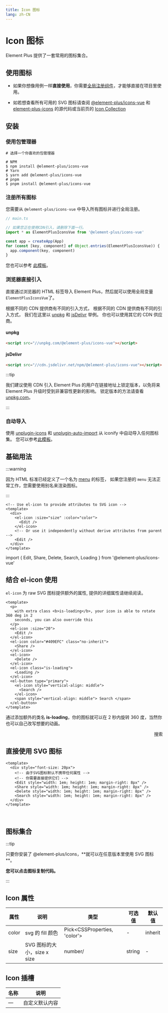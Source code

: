 ```yaml
---
title: Icon 图标
lang: zh-CN
---
```


# Icon 图标

Element Plus 提供了一套常用的图标集合。

## 使用图标

- 如果你想像用例一样**直接使用**，你需要[全局注册组件](https://v3.vuejs.org/guide/component-registration.html#global-registration)，才能够直接在项目里使用。

- 如若想查看所有可用的 SVG 图标请查阅 [@element-plus/icons-vue](https://unpkg.com/browse/@element-plus/icons-vue@latest/dist/es/) 和 [element-plus-icons](https://github.com/element-plus/element-plus-icons) 的源代码或当前页的 [Icon Collection](#icon-collection)

## 安装

### 使用包管理器

```shell
# 选择一个你喜欢的包管理器

# NPM
$ npm install @element-plus/icons-vue
# Yarn
$ yarn add @element-plus/icons-vue
# pnpm
$ pnpm install @element-plus/icons-vue
```

### 注册所有图标

您需要从 `@element-plus/icons-vue` 中导入所有图标并进行全局注册。

```ts
// main.ts

// 如果您正在使用CDN引入，请删除下面一行。
import * as ElementPlusIconsVue from '@element-plus/icons-vue'

const app = createApp(App)
for (const [key, component] of Object.entries(ElementPlusIconsVue)) {
  app.component(key, component)
}
```

您也可以参考 [此模板](https://codepen.io/sxzz/pen/xxpvdrg)。

### 浏览器直接引入

直接通过浏览器的 HTML 标签导入 Element Plus，然后就可以使用全局变量 `ElementPlusIconsVue`了。

根据不同的 CDN 提供商有不同的引入方式， 根据不同的 CDN 提供商有不同的引入方式， 我们在这里以 [unpkg](https://unpkg.com) 和 [jsDelivr](https://jsdelivr.com) 举例。 你也可以使用其它的 CDN 供应商。

#### unpkg

```html
<script src="//unpkg.com/@element-plus/icons-vue"></script>
```

#### jsDelivr

```html
<script src="//cdn.jsdelivr.net/npm/@element-plus/icons-vue"></script>
```

:::tip

我们建议使用 CDN 引入 Element Plus 的用户在链接地址上锁定版本，以免将来 Element Plus 升级时受到非兼容性更新的影响。 锁定版本的方法请查看 [unpkg.com](https://unpkg.com)。

:::

### 自动导入

使用 [unplugin-icons](https://github.com/antfu/unplugin-icons) 和 [unplugin-auto-import](https://github.com/antfu/unplugin-auto-import) 从 iconify 中自动导入任何图标集。 您可以参考[此模板](https://github.com/sxzz/element-plus-best-practices/blob/db2dfc983ccda5570033a0ac608a1bd9d9a7f658/vite.config.ts#L21-L58)。

## 基础用法

:::warning

因为 HTML 标准已经定义了一个名为 [menu](https://developer.mozilla.org/en-US/docs/Web/HTML/Element/menu) 的标签， 如果您注册的 `menu` 无法正常工作，您需要使用别名来渲染图标。

:::

```vue
<!-- Use el-icon to provide attributes to SVG icon -->
<template>
  <div>
    <el-icon :size="size" :color="color">
      <Edit />
    </el-icon>
    <!-- Or use it independently without derive attributes from parent -->
    <Edit />
  </div>
</template>
```

<vp-script setup>
import { Edit, Share, Delete, Search, Loading } from '@element-plus/icons-vue'
</vp-script>

<ElRow>
  <div>
    <ElIcon :size="30">
      <Edit />
    </ElIcon>
    <Edit />
  </div>
</ElRow>

## 结合 el-icon 使用

`el-icon` 为 raw SVG 图标提供额外的属性, 提供的详细属性请继续阅读。

```vue
<template>
  <p>
    with extra class <b>is-loading</b>, your icon is able to rotate 360 deg in 2
    seconds, you can also override this
  </p>
  <el-icon :size="20">
    <Edit />
  </el-icon>
  <el-icon color="#409EFC" class="no-inherit">
    <Share />
  </el-icon>
  <el-icon>
    <Delete />
  </el-icon>
  <el-icon class="is-loading">
    <Loading />
  </el-icon>
  <el-button type="primary">
    <el-icon style="vertical-align: middle">
      <Search />
    </el-icon>
    <span style="vertical-align: middle"> Search </span>
  </el-button>
</template>
```

<ElRow>
  <p>
    通过添加额外的类名 <b>is-loading</b>，你的图标就可以在 2 秒内旋转 360 度，当然你也可以自己改写想要的动画。
  </p>
  <div style="display: flex; align-items: center; justify-content: space-between; width: 100%;">
    <ElIcon :size="20">
      <Edit />
    </ElIcon>
    <ElIcon color="#409EFC" class="no-inherit">
      <Share />
    </ElIcon>
    <ElIcon>
      <Delete />
    </ElIcon>
    <ElIcon class="is-loading">
      <Loading />
    </ElIcon>
    <ElButton type="primary">
      <ElIcon style="vertical-align: middle; color: #fff;">
        <Search />
      </ElIcon>
      <span style="vertical-align: middle;">搜索</span>
    </ElButton>
  </div>
</ElRow>

## 直接使用 SVG 图标

```vue
<template>
  <div style="font-size: 20px">
    <!-- 由于SVG图标默认不携带任何属性 -->
    <!-- 你需要直接提供它们 -->
    <Edit style="width: 1em; height: 1em; margin-right: 8px" />
    <Share style="width: 1em; height: 1em; margin-right: 8px" />
    <Delete style="width: 1em; height: 1em; margin-right: 8px" />
    <Search style="width: 1em; height: 1em; margin-right: 8px" />
  </div>
</template>
```

<ElRow>
  <div style="font-size: 20px;">
    <!-- Since svg icons do not carry any attributes by default -->
    <!-- You need to provide attributes directly -->
    <Edit style="width: 1em; height: 1em; margin-right: 8px;" />
    <Share style="width: 1em; height: 1em; margin-right: 8px;" />
    <Delete style="width: 1em; height: 1em; margin-right: 8px;" />
    <Search style="width: 1em; height: 1em; margin-right: 8px;" />
  </div>
</ElRow>

## 图标集合

:::tip

只要你安装了 @element-plus/icons，**就可以在任意版本里使用 SVG 图标 **。

**您可以点击图标复制代码。**

:::

<IconList />

## Icon 属性

| 属性    | 说明                    | 类型                               | 可选值    | 默认值                        |
| ----- | --------------------- | -------------------------------- | ------ | -------------------------- |
| color | svg 的 fill 颜色         | Pick\<CSSProperties, 'color'\> | -      | inherit                    |
| size  | SVG 图标的大小，size x size | number/                          | string | -                | inherit |

## Icon 插槽

| 名称 | 说明      |
| -- | ------- |
| —  | 自定义默认内容 |

